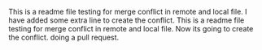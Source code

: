 This is a readme file testing for merge conflict in remote and local file. I have added some extra line to create the conflict.
This is a readme file testing for merge conflict in remote and local file. Now its going to create the conflict. doing a pull request.
